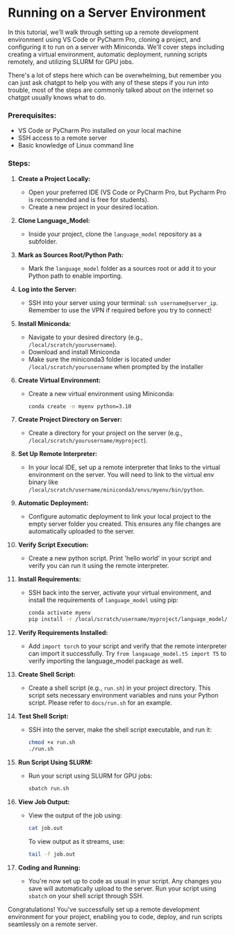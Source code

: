 

# Running on a Server Environment

In this tutorial, we'll walk through setting up a remote development environment using VS Code or PyCharm Pro, cloning a project, and configuring it to run on a server with Miniconda. We'll cover steps including creating a virtual environment, automatic deployment, running scripts remotely, and utilizing SLURM for GPU jobs.

There's a lot of steps here which can be overwhelming, but remember you can just ask chatgpt to help you with any of these steps if you run into trouble, most of the steps are commonly talked about on the internet so chatgpt usually knows what to do.

### Prerequisites:
- VS Code or PyCharm Pro installed on your local machine
- SSH access to a remote server
- Basic knowledge of Linux command line

### Steps:

1. **Create a Project Locally:**
   - Open your preferred IDE (VS Code or PyCharm Pro, but Pycharm Pro is recommended and is free for students).
   - Create a new project in your desired location.

2. **Clone Language_Model:**
   - Inside your project, clone the `language_model` repository as a subfolder.

3. **Mark as Sources Root/Python Path:**
   - Mark the `language_model` folder as a sources root or add it to your Python path to enable importing.

4. **Log into the Server:**
   - SSH into your server using your terminal: `ssh username@server_ip`. Remember to use the VPN if required before you try to connect!

5. **Install Miniconda:**
   - Navigate to your desired directory (e.g., `/local/scratch/yourusername`).
   - Download and install Miniconda
   - Make sure the miniconda3 folder is located under `/local/scratch/yourusername` when prompted by the installer

6. **Create Virtual Environment:**
   - Create a new virtual environment using Miniconda:
     ```bash
     conda create -n myenv python=3.10
     ```

7. **Create Project Directory on Server:**
   - Create a directory for your project on the server (e.g., `/local/scratch/yourusername/myproject`).

8. **Set Up Remote Interpreter:**
   - In your local IDE, set up a remote interpreter that links to the virtual environment on the server. You will need to link to the virtual env binary like `/local/scratch/username/miniconda3/envs/myenv/bin/python`.

9. **Automatic Deployment:**
    - Configure automatic deployment to link your local project to the empty server folder you created. This ensures any file changes are automatically uploaded to the server.

10. **Verify Script Execution:**
    - Create a new python script. Print 'hello world' in your script and verify you can run it using the remote interpreter.

11. **Install Requirements:**
    - SSH back into the server, activate your virtual environment, and install the requirements of `language_model` using pip:
      ```bash
      conda activate myenv
      pip install -r /local/scratch/username/myproject/language_model/requirements.txt
      ```

12. **Verify Requirements Installed:**
    - Add `import torch` to your script and verify that the remote interpreter can import it successfully. Try `from langauage_model.t5 import T5` to verify importing the language_model package as well.

13. **Create Shell Script:**
    - Create a shell script (e.g., `run.sh`) in your project directory. This script sets necessary environment variables and runs your Python script. Please refer to `docs/run.sh` for an example.

14. **Test Shell Script:**
    - SSH into the server, make the shell script executable, and run it:
      ```bash
      chmod +x run.sh
      ./run.sh
      ```

15. **Run Script Using SLURM:**
    - Run your script using SLURM for GPU jobs:
      ```bash
      sbatch run.sh
      ```

16. **View Job Output:**
    - View the output of the job using:
      ```bash
      cat job.out
      ```
      To view output as it streams, use:
      ```bash
      tail -f job.out
      ```

17. **Coding and Running:**
    - You're now set up to code as usual in your script. Any changes you save will automatically upload to the server. Run your script using `sbatch` on your shell script through SSH.

Congratulations! You've successfully set up a remote development environment for your project, enabling you to code, deploy, and run scripts seamlessly on a remote server.
